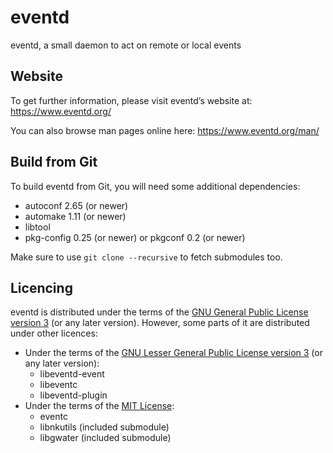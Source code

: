 eventd
======

eventd, a small daemon to act on remote or local events


Website
-------

To get further information, please visit eventd’s website at:
https://www.eventd.org/

You can also browse man pages online here:
https://www.eventd.org/man/


Build from Git
--------------

To build eventd from Git, you will need some additional dependencies:
- autoconf 2.65 (or newer)
- automake 1.11 (or newer)
- libtool
- pkg-config 0.25 (or newer) or pkgconf 0.2 (or newer)

Make sure to use `git clone --recursive` to fetch submodules too.


Licencing
---------

eventd is distributed under the terms of the [GNU General Public License version 3](https://www.gnu.org/licenses/gpl-3.0.html) (or any later version).
However, some parts of it are distributed under other licences:
- Under the terms of the [GNU Lesser General Public License version 3](https://www.gnu.org/licenses/lgpl-3.0.html) (or any later version):
  - libeventd-event
  - libeventc
  - libeventd-plugin
- Under the terms of the [MIT License](https://opensource.org/licenses/MIT):
  - eventc
  - libnkutils (included submodule)
  - libgwater (included submodule)
